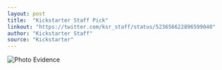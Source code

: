 ```yaml
---
layout: post
title:  "Kickstarter Staff Pick"
linkout: "https://twitter.com/ksr_staff/status/523656622896599040"
author: "Kickstarter Staff"
source: "Kickstarter"
---
```


![Photo Evidence]({{site.baseurl}}/assets/KSRstaffpick.png)